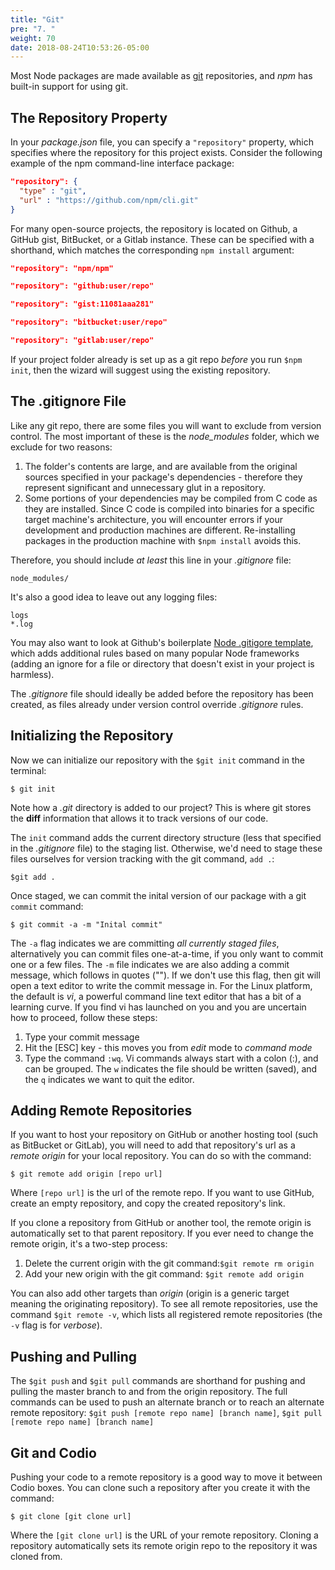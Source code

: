 ```yaml
---
title: "Git"
pre: "7. "
weight: 70
date: 2018-08-24T10:53:26-05:00
---
```


Most Node packages are made available as [git](https://git-scm.com) repositories, and _npm_ has built-in support for using git.

## The Repository Property
In your _package.json_ file, you can specify a `"repository"` property, which specifies where the repository for this project exists.  Consider the following example of the npm command-line interface package:

```json
"repository": {
  "type" : "git",
  "url" : "https://github.com/npm/cli.git"
}
```

For many open-source projects, the repository is located on Github, a GitHub gist, BitBucket, or a Gitlab instance.  These can be specified with a shorthand, which matches the corresponding `npm install` argument:

```json
"repository": "npm/npm"

"repository": "github:user/repo"

"repository": "gist:11081aaa281"

"repository": "bitbucket:user/repo"

"repository": "gitlab:user/repo"
```

If your project folder already is set up as a git repo _before_ you run `$npm init`, then the wizard will suggest using the existing repository.

## The .gitignore File 
Like any git repo, there are some files you will want to exclude from  version control.  The most important of these is the _node_modules_ folder, which we exclude for two reasons:

1. The folder's contents are large, and are available from the original sources specified in your package's dependencies - therefore they represent significant and unnecessary glut in a repository.
2. Some portions of your dependencies may be compiled from C code as they are installed.  Since C code is compiled into binaries for a specific target machine's architecture, you will encounter errors if your development and production machines are different.  Re-installing packages in the production machine with `$npm install` avoids this.

Therefore, you should include _at least_ this line in your _.gitignore_ file:
```text 
node_modules/
```

It's also a good idea to leave out any logging files:

```text 
logs
*.log
```

You may also want to look at Github's boilerplate [Node .gitigore template](https://github.com/github/gitignore/blob/master/Node.gitignore), which adds additional rules based on many popular Node frameworks (adding an ignore for a file or directory that doesn't exist in your project is harmless).

The _.gitignore_ file should ideally be added before the repository has been created, as files already under version control override _.gitignore_ rules.

## Initializing the Repository
Now we can initialize our repository with the `$git init` command in the terminal:

```text
$ git init 
```

Note how a _.git_ directory is added to our project?  This is where git stores the __diff__ information that allows it to track versions of our code.

The `init` command adds the current directory structure (less that specified in the _.gitignore_ file) to the staging list.  Otherwise, we'd need to stage these files ourselves for version tracking with the git command, `add .`:

```text
$git add .
```

Once staged, we can commit the inital version of our package with a git `commit` command:

```text
$ git commit -a -m "Inital commit"
```

The `-a` flag indicates we are committing _all currently staged files_, alternatively you can commit files one-at-a-time, if you only want to commit one or a few files.  The `-m` file indicates we are also adding a commit message, which follows in quotes ("").  If we don't use this flag, then git will open a text editor to write the commit message in.  For the Linux platform, the default is _vi_, a powerful command line text editor that has a bit of a learning curve.  If you find vi has launched on you and you are uncertain how to proceed, follow these steps:

1. Type your commit message 
2. Hit the [ESC] key - this moves you from _edit_ mode to _command mode_
3. Type the command `:wq`.  Vi commands always start with a colon (:), and can be grouped.  The `w` indicates the file should be written (saved), and the `q` indicates we want to quit the editor.

## Adding Remote Repositories
If you want to host your repository on GitHub or another hosting tool (such as BitBucket or GitLab), you will need to add that repository's url as a _remote origin_ for your local repository.  You can do so with the command:

```text
$ git remote add origin [repo url]
```

Where `[repo url]` is the url of the remote repo.  If you want to use GitHub, create an empty repository, and copy the created repository's link.

If you clone a repository from GitHub or another tool, the remote origin is automatically set to that parent repository.  If you ever need to change the remote origin, it's a two-step process:

1. Delete the current origin with the git command:`$git remote rm origin`
2. Add your new origin with the git command: `$git remote add origin`

You can also add other targets than _origin_ (origin is a generic target meaning the originating repository).  To see all remote repositories, use the command `$git remote -v`, which lists all registered remote repositories (the `-v` flag is for _verbose_).

## Pushing and Pulling
The `$git push` and `$git pull` commands are shorthand for pushing and pulling the master branch to and from the origin repository. The full commands can be used to push an alternate branch or to reach an alternate remote repository:  `$git push [remote repo name] [branch name]`, `$git pull [remote repo name] [branch name]`

## Git and Codio 
Pushing your code to a remote repository is a good way to move it between Codio boxes.  You can clone such a repository after you create it with the command: 

```text
$ git clone [git clone url]
```

Where the `[git clone url]` is the URL of your remote repository.  Cloning a repository automatically sets its remote origin repo to the repository it was cloned from.